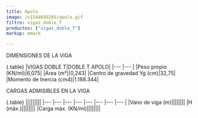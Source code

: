 ```yaml
---
title: Apolo
image: /v1544699285/apolo.gif
filtro: vigas_doble_T
productos: ["vigas_doble_T"]
markup: mmark

---
```



DIMENSIONES DE LA VIGA

{.table}
|VIGAS DOBLE T|DOBLE T APOLO|
|--- |--- |
|Peso propio (KN/ml)|6,075|
|Área (m²)|0,243|
|Centro de gravedad Yg (cm)|32,75|
|Momento de Inercia (cm4)|1.188.344|


CARGAS ADMISIBLES EN LA VIGA

{.table}
|||||||||
|--- |--- |--- |--- |--- |--- |--- |--- |
|Vano de viga (m)||||||||
|H (máx.)||||||||
|Carga máx. (KN/ml)||||||||
